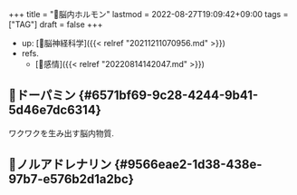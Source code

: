 +++
title = "🔖脳内ホルモン"
lastmod = 2022-08-27T19:09:42+09:00
tags = ["TAG"]
draft = false
+++

-   up: [🔖脳神経科学]({{< relref "20211211070956.md" >}})
-   refs.
    -   [🔖感情]({{< relref "20220814142047.md" >}})


## 📝ドーパミン {#6571bf69-9c28-4244-9b41-5d46e7dc6314}

ワクワクを生み出す脳内物質.


## 📝ノルアドレナリン {#9566eae2-1d38-438e-97b7-e576b2d1a2bc}
